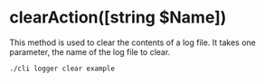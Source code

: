 # clearAction([string $Name])
This method is used to clear the contents of a log file. It takes one parameter, the name of the log file to clear.

```command-line interface
./cli logger clear example
```
